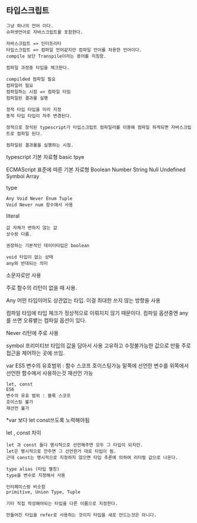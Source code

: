 <h2>타입스크립트</h2>

    그냥 하나의 언어 이다.
    슈퍼셋언어로 자바스크립트를 포함한다.

    자바스크립트 => 인터프리터
    타입스크립트 => 컴파일 언어같지만 컴파일 언어를 차용한 언어이다.
    compile 보단 Transpile이라는 용어를 지칭함.

    컴파일 과정중 타입을 체크한다.

    compilded 컴파일 필요
    컴파일러 필요
    컴파일하는 시점 => 컴파일 타임
    컴파일된 결과물 실행

    정적 타입 타입을 미리 지정
    동적 타입 타입이 자주 변경된다.

    정적으로 장석된 typescript가 타입스크립트 컴파일러를 이용해 컴파일 하게되면 자바스크립트로 컴파일 된다.

    컴파일된 결과물을 실행하는 시점.

typescript 기본 자료형 basic tpye

ECMAScript 표준에 따른 기본 자료형
Boolean Number String Null Undefined Symbol Array

type

    Any Void Never Enum Tuple
    Void Never num 함수에서 사용

literal

    값 자체가 변하지 않는 값
    상수랑 다름.

    권장하는 기본적인 데이터타입은 boolean

    void 타입이 없는 상태
    any와 반대되는 의미

소문자로만 사용

주로 함수의 리턴이 없을 때 사용.

Any 어떤 타입이어도 상관없는 타입.
이걸 최대한 쓰지 않는 방향을 사용

컴파일 타임에 타입 체크가 정상적으로 이뤄지지 않기 때문이다.
컴파일 옵션중엔 any를 쓰면 오류뱉는 컴파일 옵션이 있다.

Never
리턴에 주로 사용

symbol
프리미티브 타입의 값을 담아서 사용
고유하고 수정불가능한 값으로 만듦
주로 접근을 제어하는 곳에 쓰임.

var
    ES5
    변수의 유호범위 : 함수 스코프
    호이스팅가능
    밑쪽에 선언한 변수를 위쪽에서 선언한 함수에서 사용하는것
    재선언 가능

    let, const
    ES6
    변수의 유효 범위 : 블록 스코프
    호이스팅 불가
    재선언 불가

\*var 보다 let const쓰도록 노력해야됨

let , const 차이

    let 과 const 둘다 명시적으로 선언해주면 모두 그 타입이 되지만.
    let은 명시적으로 안주면 그 선언한거 대로 타입이 됨.
    근데 const는 명시적으로 지정하지 않으면 타입 추론에 의하여 리터럴 값으로 나온다.

    type alias (타입 별칭)
    type을 변수로 지정해서 사용

    인터페이스랑 비슷함
    primitive, Union Type, Tuple

    기타 직접 작성해야되는 타입을 다른 이름으로 지정한다.

    만들어진 타입을 refer로 사용하는 것이지 타입을 새로 만드는것은 아니다.
